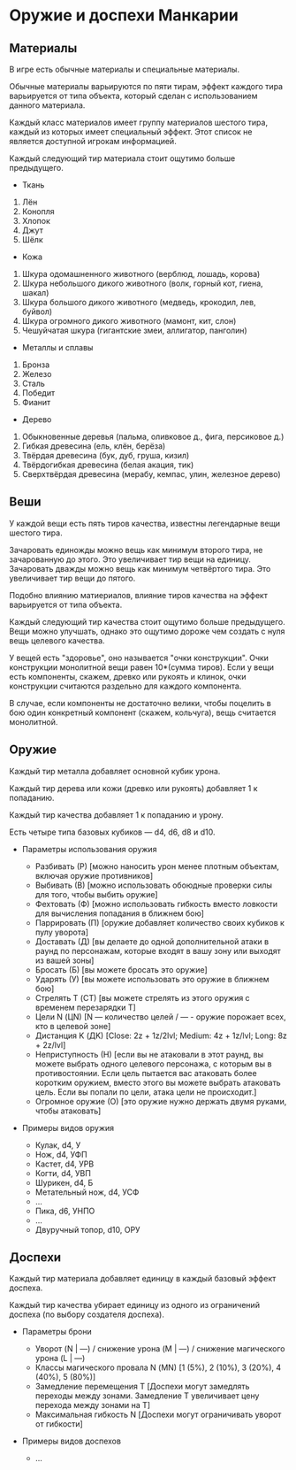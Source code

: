 Оружие и доспехи Манкарии
===

Материалы
---

В игре есть обычные материалы и специальные материалы.

Обычные материалы варьируются по пяти тирам, эффект каждого тира
варьируется от типа объекта, который сделан с использованием данного
материала.

Каждый класс материалов имеет группу материалов шестого тира, каждый из
которых имеет специальный эффект. Этот список не является доступной
игрокам информацией.

Каждый следующий тир материала стоит ощутимо больше предыдущего.

 + Ткань
  1. Лён
  2. Конопля
  3. Хлопок
  4. Джут
  5. Шёлк 

 + Кожа
  1. Шкура одомашненного животного (верблюд, лошадь, корова)
  2. Шкура небольшого дикого животного (волк, горный кот, гиена, шакал)
  3. Шкура большого дикого животного (медведь, крокодил, лев, буйвол)
  4. Шкура огромного дикого животного (мамонт, кит, слон)
  5. Чешуйчатая шкура (гигантские змеи, аллигатор, панголин)

 + Металлы и сплавы
  1. Бронза
  2. Железо
  3. Сталь
  4. Победит
  5. Фианит

 + Дерево
  1. Обыкновенные деревья (пальма, оливковое д., фига, персиковое д.)
  2. Гибкая древесина (ель, клён, берёза)
  3. Твёрдая древесина (бук, дуб, груша, кизил)
  4. Твёрдогибкая древесина (белая акация, тик)
  5. Сверхтвёрдая древесина (мерабу, кемпас, улин, железное дерево)

Веши
---

У каждой вещи есть пять тиров качества, известны легендарные вещи
шестого тира.

Зачаровать единожды можно вещь как минимум второго тира, не зачарованную
до этого. Это увеличивает тир вещи на единицу. Зачаровать дважды можно
вещь как минимум четвёртого тира. Это увеличивает тир вещи до пятого.

Подобно влиянию матиериалов, влияние тиров качества на эффект
варьируется от типа объекта.

Каждый следующий тир качества стоит ощутимо больше предыдущего. Вещи
можно улучшать, однако это ощутимо дороже чем создать с нуля вещь
целевого качества.

У вещей есть "здоровье", оно называется "очки конструкции". Очки
конструкции монолитной вещи равен 10*(сумма тиров). Если у вещи есть
компоненты, скажем, древко или рукоять и клинок, очки конструкции
считаются раздельно для каждого компонента.

В случае, если компоненты не достаточно велики, чтобы поцелить в бою
один конкретный компонент (скажем, кольчуга), вещь считается монолитной.

Оружие
---

Каждый тир металла добавляет основной кубик урона.

Каждый тир дерева или кожи (древко или рукоять) добавляет 1 к попаданию.

Каждый тир качества добавляет 1 к попаданию и урону.

Есть четыре типа базовых кубиков — d4, d6, d8 и d10.

 + Параметры использования оружия
   + Разбивать (Р) [можно наносить урон менее плотным объектам, включая оружие противников]
   + Выбивать (В) [можно использовать обоюдные проверки силы для того, чтобы выбить оружие]
   + Фехтовать (Ф) [можно использовать гибкость вместо ловкости для вычисления попадания в ближнем бою]
   + Паррировать (П) [оружие добавляет количество своих кубиков к пулу уворота]
   + Доставать (Д) [вы делаете до одной дополнительной атаки в раунд по персонажам, которые входят в вашу зону или выходят из вашей зоны]
   + Бросать (Б) [вы можете бросать это оружие]
   + Ударять (У) [вы можете использовать это оружие в ближнем бою]
   + Стрелять T (СT) [вы можете стрелять из этого оружия с временем перезарядки T]
   + Цели N (ЦN) [N — количество целей / — - оружие порожает всех, кто в целевой зоне]
   + Дистанция K (ДK) [Close: 2z + 1z/2lvl; Medium: 4z + 1z/lvl; Long: 8z + 2z/lvl]
   + Неприступность (Н) [если вы не атаковали в этот раунд, вы можете
     выбрать одного целевого персонажа, с которым вы в
     противостоянии. Eсли цель пытается вас атаковать более коротким
     оружием, вместо этого вы можете выбрать атаковать цель. Если вы
     попали по цели, атака цели не происходит.]
   + Огромное оружие (О) [это оружие нужно держать двумя руками, чтобы атаковать]

 + Примеры видов оружия
   + Кулак, d4, У
   + Нож, d4, УФП
   + Кастет, d4, УРВ
   + Когти, d4, УВП
   + Шурикен, d4, Б
   + Метательный нож, d4, УСФ
   + …
   + Пика, d6, УНПО
   + …
   + Двуручный топор, d10, ОРУ

Доспехи
---

Каждый тир материала добавляет единицу в каждый базовый эффект доспеха.

Каждый тир качества убирает единицу из одного из ограничений доспеха (по
выбору создателя доспеха).

 + Параметры брони
   + Уворот (N | —) / снижение урона (M | —) / снижение магического урона (L | —)
   + Классы магического провала N (МN) [1 (5%), 2 (10%), 3 (20%), 4 (40%), 5 (80%)]
   + Замедление перемещения T [Доспехи могут замедлять переходы между зонами. Замедление T увеличивает цену перехода между зонами на T]
   + Максимальная гибкость N [Доспехи могут ограничивать уворот от гибкости]

 + Примеры видов доспехов
   + …
